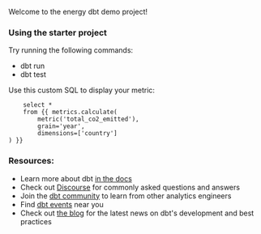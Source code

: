Welcome to the energy dbt demo project!

### Using the starter project

Try running the following commands:
- dbt run
- dbt test

Use this custom SQL to display your metric:
```
    select *
    from {{ metrics.calculate(
        metric('total_co2_emitted'),
        grain='year',
        dimensions=['country']
) }}
```

### Resources:
- Learn more about dbt [in the docs](https://docs.getdbt.com/docs/introduction)
- Check out [Discourse](https://discourse.getdbt.com/) for commonly asked questions and answers
- Join the [dbt community](http://community.getbdt.com/) to learn from other analytics engineers
- Find [dbt events](https://events.getdbt.com) near you
- Check out [the blog](https://blog.getdbt.com/) for the latest news on dbt's development and best practices

